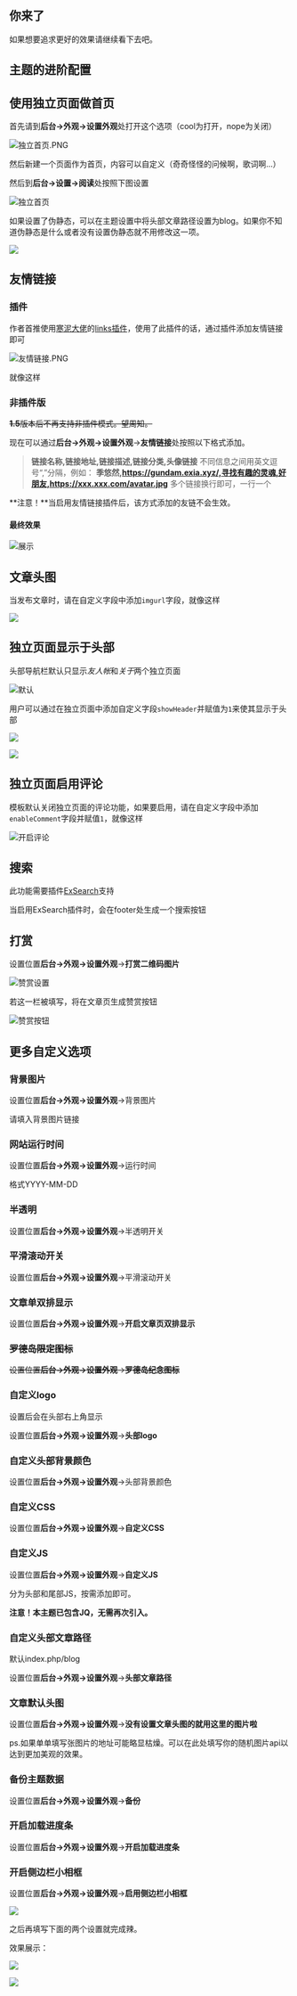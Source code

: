 ## 你来了

如果想要追求更好的效果请继续看下去吧。



## 主题的进阶配置



## 使用独立页面做首页

首先请到**后台->外观->设置外观**处打开这个选项（cool为打开，nope为关闭）

![独立首页.PNG](https://cdn.exia.xyz//img/G_Doc/20210101122018.png)

然后新建一个页面作为首页，内容可以自定义（奇奇怪怪的问候啊，歌词啊...）

然后到**后台->设置->阅读**处按照下图设置

![独立首页](https://cdn.exia.xyz/img/G_Doc/20210101122149.png)

如果设置了伪静态，可以在主题设置中将头部文章路径设置为blog。如果你不知道伪静态是什么或者没有设置伪静态就不用修改这一项。

![](https://cdn.exia.xyz//img/G_Doc/20210508195239.png)



## 友情链接

### 插件

作者首推使用[寒泥大佬](http://www.imhan.com/archives/typecho-links/)的[links插件](http://www.imhan.com/archives/typecho-links/)，使用了此插件的话，通过插件添加友情链接即可

![友情链接.PNG](https://cdn.exia.xyz//img/G_Doc/20210101123106.png)

就像这样



### 非插件版

~~**1.5**版本后不再支持非插件模式。望周知。~~

现在可以通过**后台->外观->设置外观**->**友情链接**处按照以下格式添加。

> **链接名称,链接地址,链接描述,链接分类,头像链接**
> 不同信息之间用英文逗号“,”分隔，例如：
> **季悠然,https://gundam.exia.xyz/,寻找有趣的灵魂,好朋友,https://xxx.xxx.com/avatar.jpg**
> 多个链接换行即可，一行一个

**注意！**当启用友情链接插件后，该方式添加的友链不会生效。

#### 最终效果

![展示](https://cdn.exia.xyz//img/G_Doc/20210101123145.png)

## 文章头图

当发布文章时，请在自定义字段中添加`imgurl`字段，就像这样

![](https://cdn.exia.xyz//img/G_Doc/20210101123457.png)



## 独立页面显示于头部

头部导航栏默认只显示*友人帐*和*关于*两个独立页面

![默认](https://cdn.exia.xyz/img/G-Doc/20210831155919.png)

用户可以通过在独立页面中添加自定义字段`showHeader`并赋值为`1`来使其显示于头部

![](https://cdn.exia.xyz/img/G-Doc/20210831160433.png)

![](https://cdn.exia.xyz/img/G-Doc/20210831160149.png)



## 独立页面启用评论

模板默认关闭独立页面的评论功能，如果要启用，请在自定义字段中添加`enableComment`字段并赋值`1`，就像这样

![开启评论](https://cdn.exia.xyz/img/G_Doc/G_theme_enableComment.png)

## 搜索

此功能需要插件[ExSearch](https://github.com/AlanDecode/Typecho-Plugin-ExSearch)支持

当启用ExSearch插件时，会在footer处生成一个搜索按钮



## 打赏

设置位置**后台->外观->设置外观**->**打赏二维码图片**

![赞赏设置](https://cdn.exia.xyz/img/G_Doc/G_theme_feed_option.png)

若这一栏被填写，将在文章页生成赞赏按钮

![赞赏按钮](https://cdn.exia.xyz/img/G_Doc/G_theme_btn_feed.png)

## 更多自定义选项

### 背景图片

设置位置**后台->外观->设置外观**->背景图片

请填入背景图片链接



### 网站运行时间

设置位置**后台->外观->设置外观**->运行时间

格式YYYY-MM-DD



### 半透明

设置位置**后台->外观->设置外观**->半透明开关



### 平滑滚动开关

设置位置**后台->外观->设置外观**->平滑滚动开关



### 文章单双排显示

设置位置**后台->外观->设置外观**->**开启文章页双排显示**



### ~~罗德岛限定图标~~

~~设置位置**后台->外观->设置外观**->**罗德岛纪念图标**~~



### 自定义logo

设置后会在头部右上角显示

设置位置**后台->外观->设置外观**->**头部logo**



### 自定义头部背景颜色

设置位置**后台->外观->设置外观**->头部背景颜色



### 自定义CSS

设置位置**后台->外观->设置外观**->**自定义CSS**



### 自定义JS

设置位置**后台->外观->设置外观**->**自定义JS**

分为头部和尾部JS，按需添加即可。

**注意！本主题已包含JQ，无需再次引入。**



### 自定义头部文章路径

默认index.php/blog

设置位置**后台->外观->设置外观**->**头部文章路径**



### 文章默认头图

设置位置**后台->外观->设置外观**->**没有设置文章头图的就用这里的图片啦**

ps.如果单单填写张图片的地址可能略显枯燥。可以在此处填写你的随机图片api以达到更加美观的效果。



### 备份主题数据

设置位置**后台->外观->设置外观**->**备份**



### 开启加载进度条

设置位置**后台->外观->设置外观**->**开启加载进度条**



### 开启侧边栏小相框

设置位置**后台->外观->设置外观**->**启用侧边栏小相框**

![](https://cdn.exia.xyz//img/G_Doc/20210508232241.png)

之后再填写下面的两个设置就完成辣。

效果展示：

![](https://cdn.exia.xyz//img/G_Doc/20210508232435.png)

![](https://cdn.exia.xyz//img/G_Doc/20210508232414.png)



